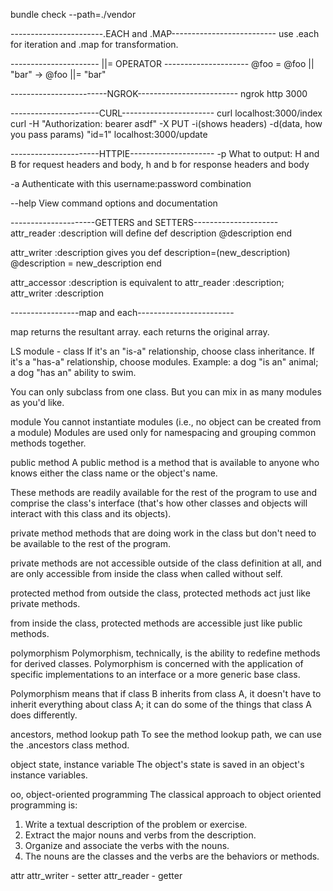 bundle check --path=./vendor

-----------------------.EACH and .MAP--------------------------
use .each for iteration and .map for transformation.

---------------------- ||= OPERATOR ---------------------
@foo = @foo || "bar"    ->     @foo ||= "bar"

------------------------NGROK-------------------------
ngrok http 3000

----------------------CURL-----------------------
curl localhost:3000/index
curl -H "Authorization: bearer asdf" -X PUT -i(shows headers) -d(data, how you pass params) "id=1" localhost:3000/update

----------------------HTTPIE---------------------
-p       What to output: H and B for request headers and body, h and b for response headers and body

-a       Authenticate with this username:password combination

--help   View command options and documentation

---------------------GETTERS and SETTERS---------------------
attr_reader :description will define
def description
  @description
end

attr_writer :description gives you
def description=(new_description)
  @description = new_description
end

attr_accessor :description is equivalent to attr_reader :description; attr_writer :description

-----------------map and each------------------------

map returns the resultant array. each returns the original array.

LS
module - class
If it's an "is-a" relationship, choose class inheritance. If it's a "has-a"
relationship, choose modules. Example: a dog "is an" animal; a dog "has an"
ability to swim.

You can only subclass from one class. But you can mix in as many modules as
you'd like.

module
You cannot instantiate modules (i.e., no object can be created from a module)
Modules are used only for namespacing and grouping common methods together.

public method
A public method is a method that is available to anyone who knows either the
class name or the object's name.

These methods are readily available for the rest of the program to use and
comprise the class's interface (that's how other classes and objects will
interact with this class and its objects).

private method
methods that are doing work in the class but don't need to be available to the
rest of the program.

private methods are not accessible outside of the class definition at all, and
are only accessible from inside the class when called without self.

protected method
from outside the class, protected methods act just like private methods.

from inside the class, protected methods are accessible just like public
methods.

polymorphism
Polymorphism, technically, is the ability to redefine methods for derived
classes. Polymorphism is concerned with the application of specific
implementations to an interface or a more generic base class.

Polymorphism means that if class B inherits from class A, it doesn't have to
inherit everything about class A; it can do some of the things that class A does
differently.

ancestors, method lookup path
To see the method lookup path, we can use the .ancestors class method.

object state, instance variable
The object's state is saved in an object's instance variables.

oo, object-oriented programming
The classical approach to object oriented programming is:
1. Write a textual description of the problem or exercise.
2. Extract the major nouns and verbs from the description.
3. Organize and associate the verbs with the nouns.
4. The nouns are the classes and the verbs are the behaviors or methods.

attr
attr_writer - setter
attr_reader - getter
